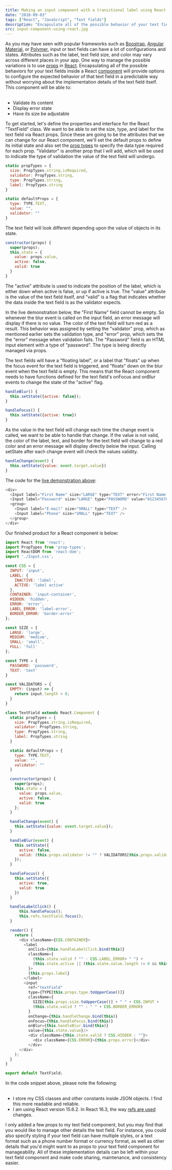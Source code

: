 ```yaml
---
title: Making an input component with a transitional label using React
date: "2018-09-03"
tags: ["React", "JavaScript", "Text fields"]
description: "Encapsulate all of the possible behavior of your text field in a React component."
src: input-component-using-react.jpg
---
```

<paragraph>
  As you may have seen with popular frameworks such as <a target="\_blank" href="https://getbootstrap.com/">Boostrap</a>,
  <a target="\_blank" href="https://material.angular.io/">Angular Material</a>, or <a target="\_blank" href="https://www.polymer-project.org/">Polymer</a>, input or text fields can have a lot of configurations and states. Attributes such as the label, text field size, and color may vary across different places in your app. One way to manage the possible variations is to use <a href="https://reactjs.org/docs/components-and-props.html" target="\_blank
  ">props</a> in <a target="\_blank" href="https://reactjs.org/">React</a>. Encapsulating all of the possible behaviors for your text fields inside a React <a href="https://reactjs.org/docs/components-and-props.html" target="\_blank
  ">component</a> will provide options to configure the expected behavior of that text field in a predictable way without worrying about the implementation details of the text field itself.
</paragraph>

<paragraph>
  <div>This component will be able to:</div>
  <br/>
  <ul>
    <li>Validate its content</li>
    <li>Display error state</li>
    <li>Have its size be adjustable</li>
  </ul>
</paragraph>

<paragraph>
  To get started, let's define the properties and interface for the React "TextField" class. We
  want to be able to set the size, type, and label for the text field via React props.
</paragraph>

<paragraph>
  Since these are going to be the attributes that we can change for our React component, we'll set the default props to define its initial state and also set the <a href="https://reactjs.org/docs/typechecking-with-proptypes.html" target="\_blank">prop types</a> to specify the data type required for each prop. "Validator" is another prop that I will add, which will be used to indicate the type of validation the value of the text field will undergo.
</paragraph>

<snippet>

  ```javascript
  static propTypes = {
    size: PropTypes.string.isRequired,
    validator: PropTypes.string,
    type: PropTypes.string,
    label: PropTypes.string
  }

  static defaultProps = {
    type: TYPE.TEXT,
    value: "",
    validator: ""
  }
  ```

</snippet>

<paragraph>
  The text field will look different depending upon the value of objects in its state.
</paragraph>

<snippet>

```javascript
constructor(props) {
  super(props);
  this.state = {
    value: props.value,
    active: false,
    valid: true
  }
}
```

</snippet>

<paragraph>
  The "active" attribute is used to indicate the position of the label, which is either down when active is false, or up if active is  true. The "value" attribute is the value of the text field itself, and "valid" is a flag that indicates whether the data inside the text field is as the validator expects.
</paragraph>

<paragraph id="demo">In the live demonstration below, the "First Name" field cannot be empty. So whenever the blur event is called on the input field, an error message will display if there is no value. The color of the text field will turn red as a result. This behavior was assigned by setting the "validator" prop, which as mentioned earlier sets the validation type, and "error" prop, which sets the the "error" message when validation fails. The "Password" field is an HTML input element with a type of "password". The type is being directly managed via props.</paragraph>

<snippet>

<paragraph className="d-flex flex-row justify-content-center">
  <form>
    <textfield label="First Name" size="LARGE" type="TEXT" error="First Name cannot be empty." validator="EMPTY"></textfield>
    <textfield label="Password" size="LARGE" type="PASSWORD" value="0123456789"></textfield>
    <group>
      <textfield label="E-mail" size="SMALL" type="TEXT"></textfield>
      <textfield label="Phone" size="SMALL" type="TEXT"></textfield>
    </group>
  </form>
</paragraph>

<paragraph>
  The text fields will have a "floating label", or a label that "floats" up when the focus event for the text field is
  triggered, and "floats" down on the blur event when the text field is empty. This means that the React component needs
  to have functions defined for the text field's onFocus and onBlur events to change the state of the "active" flag.
</paragraph>

<snippet>

```javascript
handleBlur() {
  this.setState({active: false});
}

handleFocus() {
  this.setState({active: true})
}
```

</snippet>

<paragraph>
  As the value in the text field will change each time the change event is called, we want to be able to handle that change. If the value is not valid,
  the color of the label, text, and border for the text field will change to a red color and an error message will display directly below the input. Calling
  setState after each change event will check the values validity.
</paragraph>

<snippet>

```javascript
handleChange(event) {
  this.setState({value: event.target.value})
}
```

</snippet>

<paragraph>The code for the <a href='#demo'>live demonstration above</a>:</paragraph>

<snippet>

```javascript
<div>
  <Input label="First Name" size="LARGE" type="TEXT" error="First Name cannot be empty." validator="EMPTY"/>
  <Input label="Password" size="LARGE" type="PASSWORD" value="0123456789" />
  <group>
    <Input label="E-mail" size="SMALL" type="TEXT" />
    <Input label="Phone" size="SMALL" type="TEXT" />
  </group>
</div>
```

</snippet>

<paragraph>Our finished product for a React component is below:</paragraph>

<snippet>

```javascript
import React from 'react';
import PropTypes from 'prop-types';
import ReactDOM from 'react-dom';
import './Input.css';

const CSS = {
  INPUT: 'input',
  LABEL: {
    INACTIVE: 'label',
    ACTIVE: 'label active'
  },
  CONTAINER: 'input-container',
  HIDDEN: 'hidden',
  ERROR: 'error',
  LABEL_ERROR: 'label-error',
  BORDER_ERROR: 'border-error'
};

const SIZE = {
  LARGE: 'large',
  MEDIUM: 'medium',
  SMALL: 'small',
  FULL: 'full'
};

const TYPE = {
  PASSWORD: 'password',
  TEXT: 'text'
}

const VALIDATORS = {
  EMPTY: (input) => {
    return input.length > 0;
  }
}

class TextField extends React.Component {
  static propTypes = {
    size: PropTypes.string.isRequired,
    validator: PropTypes.string,
    type: PropTypes.string,
    label: PropTypes.string
  }

  static defaultProps = {
    type: TYPE.TEXT,
    value: "",
    validator: ""
  }

  constructor(props) {
    super(props);
    this.state = {
      value: props.value,
      active: false,
      valid: true
    };
  }

  handleChange(event) {
    this.setState({value: event.target.value});
  }

  handleBlur(event) {
    this.setState({
      active: false,
      valid: (this.props.validator != "" ? VALIDATORS[this.props.validator](event.target.value) : true)
    });
  }

  handleFocus() {
    this.setState({
      active: true,
      valid: true
    })
  }

  handleLabelClick() {
      this.handleFocus();
      this.refs.textField.focus();
  }

  render() {
    return (
      <div className={CSS.CONTAINER}>
        <label
          onClick={this.handleLabelClick.bind(this)}
          className={
            (this.state.valid ? "" : CSS.LABEL_ERROR+ " ") +
            (this.state.active || (this.state.value.length != 0 && this.state.value != undefined) ? CSS.LABEL.ACTIVE : CSS.LABEL.INACTIVE)
          }>
          {this.props.label}
        </label>
        <input
          ref="textField"
          type={TYPE[this.props.type.toUpperCase()]}
          className={
            SIZE[this.props.size.toUpperCase()] + " " + CSS.INPUT +
            (this.state.valid ? "" : " " + CSS.BORDER_ERROR)
          }
          onChange={this.handleChange.bind(this)}
          onFocus={this.handleFocus.bind(this)}
          onBlur={this.handleBlur.bind(this)}
          value={this.state.value}/>
          <div className={this.state.valid ? CSS.HIDDEN : ""}>
            <div className={CSS.ERROR}>{this.props.error}</div>
          </div>
      </div>
    );
  }
}

export default TextField;

```

</snippet>

<paragraph>
  <div>In the code snippet above, please note the following:</div>
  <br/>
  <ul>
    <li>I store my CSS classes and other constants inside JSON objects. I find this more readable and reliable.</li>
    <li>I am using React version 15.6.2. In React 16.3, the way <a href="https://reactjs.org/docs/refs-and-the-dom.html" target="\_blank">refs are used</a> changes.</li>
  </ul>
</paragraph>

<paragraph>
   I only added a few props to my text field component, but you may find that you would like to manage other details the text field. For instance, you could also specify styling if your text field can have multiple styles, or a text format such as a phone number format or currency format, as well as other details that you'd might want to as props to your text field component for manageability. All of these implementation details can be left within your text field component and make code sharing, maintenance, and consistency easier.
</paragraph>
